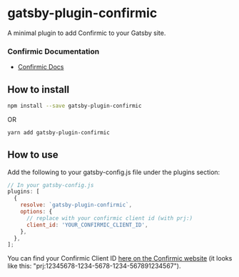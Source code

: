 # gatsby-plugin-confirmic

A minimal plugin to add Confirmic to your Gatsby site.

### Confirmic Documentation

- [Confirmic Docs](https://docs.confirmic.com/docs)

## How to install

```bash
npm install --save gatsby-plugin-confirmic
```

OR

```bash
yarn add gatsby-plugin-confirmic
```

## How to use

Add the following to your gatsby-config.js file under the plugins section:

```javascript
// In your gatsby-config.js
plugins: [
  {
    resolve: `gatsby-plugin-confirmic`,
    options: {
      // replace with your confirmic client id (with prj:)
      client_id: 'YOUR_CONFIRMIC_CLIENT_ID',
    },
  },
];
```

You can find your Confirmic Client ID [here on the Confirmic website](https://app.confirmic.com/dashboard/developers) (it looks like this: "prj:12345678-1234-5678-1234-567891234567").
